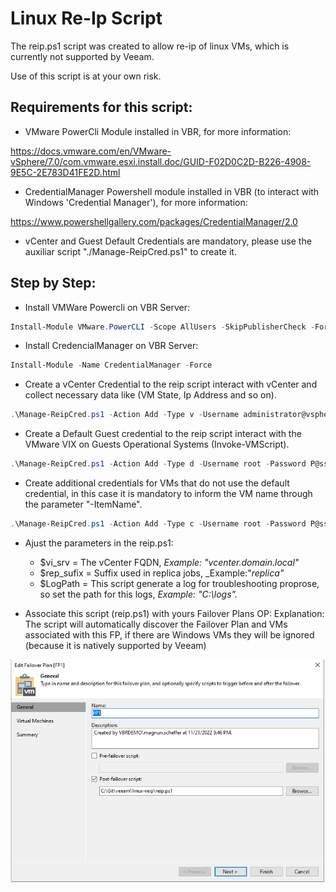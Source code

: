 # Linux Re-Ip Script

The reip.ps1 script was created to allow re-ip of linux VMs, which is currently not supported by Veeam.

Use of this script is at your own risk.

## Requirements for this script:
- VMware PowerCli Module installed in VBR, for more information:

https://docs.vmware.com/en/VMware-vSphere/7.0/com.vmware.esxi.install.doc/GUID-F02D0C2D-B226-4908-9E5C-2E783D41FE2D.html

- CredentialManager Powershell module installed in VBR (to interact with Windows 'Credential Manager'), for more information:

https://www.powershellgallery.com/packages/CredentialManager/2.0
- vCenter and Guest Default Credentials are mandatory, please use the auxiliar script  "./Manage-ReipCred.ps1" to create it.

## Step by Step:
- Install VMWare Powercli on VBR Server:
```powershell
Install-Module VMware.PowerCLI -Scope AllUsers -SkipPublisherCheck -Force
```

- Install CredencialManager on VBR Server:
```powershell
Install-Module -Name CredentialManager -Force
```

- Create a vCenter Credential to the reip script interact with vCenter and collect necessary data like (VM State, Ip Address and so on).
```powershell
.\Manage-ReipCred.ps1 -Action Add -Type v -Username administrator@vsphere.local -Password P@ssw0rd!
```

- Create a Default Guest credential to the reip script interact with the VMware VIX on Guests Operational Systems (Invoke-VMScript).
```powershell
.\Manage-ReipCred.ps1 -Action Add -Type d -Username root -Password P@ssw0rd!
```

- Create additional credentials for VMs that do not use the default credential, in this case it is mandatory to inform the VM name through the parameter "-ItemName".
```powershell
.\Manage-ReipCred.ps1 -Action Add -Type c -Username root -Password P@ssw0rd! -ItemName DR-VM2 #VMware VM Name
```

- Ajust the parameters in the reip.ps1:
  - $vi_srv = The vCenter FQDN, _Example: "vcenter.domain.local"_
  - $rep_sufix  = Suffix used in replica jobs, _Example:"_replica"_
  - $LogPath = This script generate a log for troubleshooting proprose, so set the path for this logs, _Example: "C:\logs\"._

- Associate this script (reip.ps1) with yours Failover Plans OP:
Explanation: The script will automatically discover the Failover Plan and VMs associated with this FP, if there are Windows VMs they will be ignored (because it is natively supported by Veeam)

![alt text](https://github.com/magnunscheffer/veeam/blob/main/linux-reip/failoverplan-example.png?raw=true)

